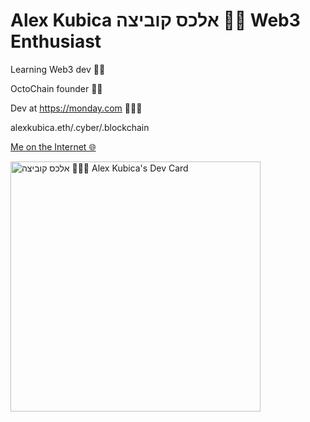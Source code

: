 # Alex Kubica אלכס קוביצה 🐙🔗 Web3 Enthusiast

Learning Web3 dev 🧱🚀

OctoChain founder 🐙🔗

Dev at https://monday.com 👨🏻‍💻

alexkubica.eth/.cyber/.blockchain

[Me on the Internet 🌐](https://linktr.ee/alexkubica)

<a href="https://app.daily.dev/alexkubica_eth"><img src="https://api.daily.dev/devcards/d14201205e9e4ea0a408872046350f4a.png?r=rtd" width="400" alt="אלכס קוביצה 👨🏻‍💻 Alex Kubica's Dev Card"/></a>
